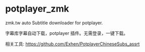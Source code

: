 # potplayer_zmk
zmk.tw auto Subtitle downloader for potplayer.

字幕库字幕自动下载，potplayer 插件。无需登录，一键下载。

相关工具: https://github.com/Exhen/PotplayerChineseSubs_assrt
